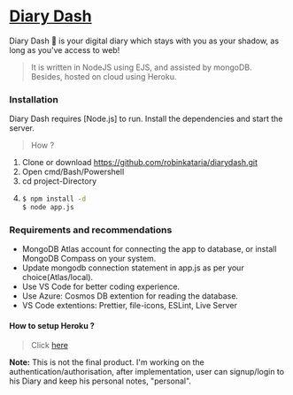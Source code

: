 # [Diary Dash](https://diarydash.herokuapp.com/)
Diary Dash 📝 is your digital diary which stays with you as your shadow, as long as you've access to web! 
> It is written in NodeJS using EJS, and assisted by mongoDB. <br />
> Besides, hosted on cloud using Heroku. 

### Installation

Diary Dash requires [Node.js] to run.
Install the dependencies and start the server.

> How ?
1. Clone or download https://github.com/robinkataria/diarydash.git
2. Open cmd/Bash/Powershell
3. cd project-Directory 
4.  ```sh
    $ npm install -d
    $ node app.js
    ```
### Requirements and recommendations

- MongoDB Atlas account for connecting the app to database, or install MongoDB Compass on your system.
- Update mongodb connection statement in app.js as per your choice(Atlas/local).
- Use VS Code for better coding experience.
- Use Azure: Cosmos DB extention for reading the database.
- VS Code extentions: Prettier, file-icons, ESLint, Live Server

#### How to setup Heroku ?
> Click [here](https://devcenter.heroku.com/articles/preparing-a-codebase-for-heroku-deployment)


<b>Note:</b> This is not the final product. I'm working on the authentication/authorisation, after implementation, user can signup/login to his Diary and keep his personal notes, "personal".

